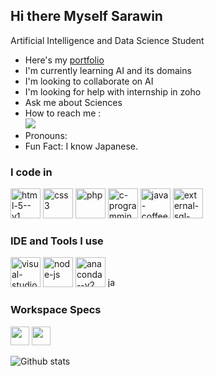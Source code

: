 ## Hi there  Myself Sarawin

Artificial Intelligence and Data Science Student

- Here's my [portfolio](https://sarawin.web.app/)
- I'm currently learning AI and its domains
- I'm looking to collaborate on AI
- I'm looking for help with internship in zoho
- Ask me about Sciences
- How to reach me :
  <br />   [<img src="https://img.shields.io/badge/LinkedIn-0077B5?style=for-the-badge&logo=linkedin&logoColor=white" />](www.linkedin.com/in/connect-with-sarawin07)
- Pronouns:
- Fun Fact: I know Japanese.


 ### I code in
  <img width="48" height="48" src="https://img.icons8.com/color/48/html-5--v1.png" alt="html-5--v1"/> <img width="48" height="48" src="https://img.icons8.com/color/48/css3.png" alt="css3"/> <img width="48" height="48" src="https://img.icons8.com/papercut/60/php.png" alt="php"/> <img width="48" height="48" src="https://img.icons8.com/color/48/c-programming.png" alt="c-programming"/> <img width="48" height="48" src="https://img.icons8.com/color/48/java-coffee-cup-logo--v1.png" alt="java-coffee-cup-logo--v1"/> <img width="48" height="48" src="https://img.icons8.com/external-soft-fill-juicy-fish/60/external-sql-coding-and-development-soft-fill-soft-fill-juicy-fish.png" alt="external-sql-coding-and-development-soft-fill-soft-fill-juicy-fish"/>
  

  ### IDE and Tools I use
  <img width="48" height="48" src="https://img.icons8.com/color/48/visual-studio-code-2019.png" alt="visual-studio-code-2019"/> <img width="48" height="48" src="https://img.icons8.com/fluency/48/node-js.png" alt="node-js"/> <img width="48" height="48" src="https://img.icons8.com/fluency/48/anaconda--v2.png" alt="anaconda--v2"/> <img width="16" height="16" src="https://img.icons8.com/officexs/16/java-eclipse.png" alt="java-eclipse"/>
  
  ### Workspace Specs
  <img height="30" src="https://img.shields.io/badge/NVIDIA-GTX1650-76B900?style=for-the-badge&logo=nvidia&logoColor=white"/> <img height="30" src="https://img.shields.io/badge/Intel-core_i5-ED1C24?style=for-the-badge&logo=intel&logoColor=white"/> 


 
  ![Github stats](https://github-readme-activity-graph.vercel.app/graph?username=srksarawin&bg_color=000000&color=ffffff&line=00ff2a&point=ffffff&area=true&hide_border=true)



  
  
